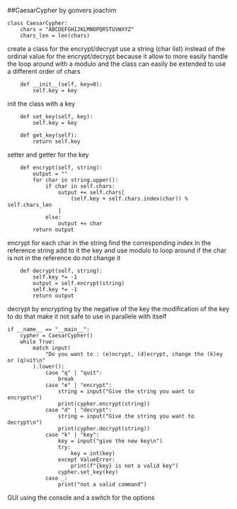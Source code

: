 ##CaesarCypher by gonvers joachim

```
class CaesarCypher:
    chars = "ABCDEFGHIJKLMNOPQRSTUVWXYZ"
    chars_len = len(chars)
```
create a class for the encrypt/decrypt
use a string (char list) instead of the ordinal value for the encrypt/decrypt because it allow to more easily handle the loop around with a modulo and the class can easily be extended to use a different order of chars
```
    def __init__(self, key=0):
        self.key = key
```
init the class with a key
```
    def set_key(self, key):
        self.key = key

    def get_key(self):
        return self.key
```
setter and getter for the key
```
    def encrypt(self, string):
        output = ""
        for char in string.upper():
            if char in self.chars:
                output += self.chars[
                    (self.key + self.chars.index(char)) % self.chars_len
                ]
            else:
                output += char
        return output
```
encrypt
for each char in the string find the corresponding index in the reference string add to it the key and use modulo to loop around
if the char is not in the reference do not change it
```
    def decrypt(self, string):
        self.key *= -1
        output = self.encrypt(string)
        self.key *= -1
        return output
```
decrypt by encrypting by the negative of the key
the modification of the key to do that make it not safe to use in parallele with itself
```
if __name__ == "__main__":
    cypher = CaesarCypher()
    while True:
        match input(
            "Do you want to : (e)ncrypt, (d)ecrypt, change the (k)ey or (q)uit\n"
        ).lower():
            case "q" | "quit":
                break
            case "e" | "encrypt":
                string = input("Give the string you want to encrypt\n")
                print(cypher.encrypt(string))
            case "d" | "decrypt":
                string = input("Give the string you want to decrypt\n")
                print(cypher.decrypt(string))
            case "k" | "key":
                key = input("give the new key\n")
                try:
                    key = int(key)
                except ValueError:
                    print(f"{key} is not a valid key")
                cypher.set_key(key)
            case _:
                print("not a valid command")
```
GUI using the console and a switch for the options